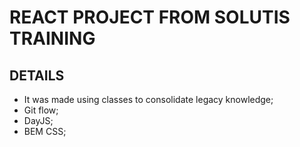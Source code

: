 # REACT PROJECT FROM SOLUTIS TRAINING

## DETAILS

- It was made using classes to consolidate legacy knowledge;
- Git flow;
- DayJS;
- BEM CSS;
